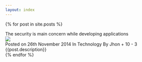 ```yaml
---
layout: index
---
```

{% for post in site.posts %}
<div class="blog-main">
   <div class="heading-blog">
        The security is main concern while developing applications
   </div>
   <a href="{{ post.url }}">
       <img src="assets/img/{{ post.image }}" class="img-responsive img-rounded" />
   </a>
   <div class="blog-info">
   <span class="label label-primary">Posted on 26th November 2014</span>
   <span class="label label-success">In Technology</span>
   <span class="label label-danger">By Jhon</span>
   <span class="label label-info">
   <i class="fa fa-thumbs-up"></i> + 10
   <i class="fa fa-thumbs-down"></i> - 3
   </span>
   </div>
   
   <div class="blog-txt">
         {{post.description}}
   </div>
</div>
{% endfor %}
                    
